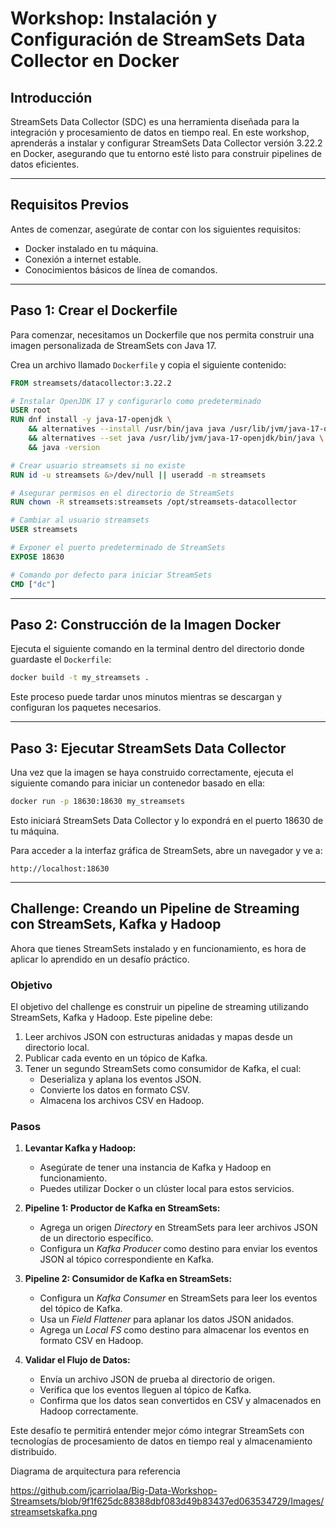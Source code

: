 # Workshop: Instalación y Configuración de StreamSets Data Collector en Docker

## Introducción
StreamSets Data Collector (SDC) es una herramienta diseñada para la integración y procesamiento de datos en tiempo real. En este workshop, aprenderás a instalar y configurar StreamSets Data Collector versión 3.22.2 en Docker, asegurando que tu entorno esté listo para construir pipelines de datos eficientes.

---

## Requisitos Previos
Antes de comenzar, asegúrate de contar con los siguientes requisitos:
- Docker instalado en tu máquina.
- Conexión a internet estable.
- Conocimientos básicos de línea de comandos.

---

## Paso 1: Crear el Dockerfile
Para comenzar, necesitamos un Dockerfile que nos permita construir una imagen personalizada de StreamSets con Java 17.

Crea un archivo llamado `Dockerfile` y copia el siguiente contenido:

```dockerfile
FROM streamsets/datacollector:3.22.2

# Instalar OpenJDK 17 y configurarlo como predeterminado
USER root
RUN dnf install -y java-17-openjdk \
    && alternatives --install /usr/bin/java java /usr/lib/jvm/java-17-openjdk/bin/java 1 \
    && alternatives --set java /usr/lib/jvm/java-17-openjdk/bin/java \
    && java -version

# Crear usuario streamsets si no existe
RUN id -u streamsets &>/dev/null || useradd -m streamsets

# Asegurar permisos en el directorio de StreamSets
RUN chown -R streamsets:streamsets /opt/streamsets-datacollector

# Cambiar al usuario streamsets
USER streamsets

# Exponer el puerto predeterminado de StreamSets
EXPOSE 18630

# Comando por defecto para iniciar StreamSets
CMD ["dc"]
```

---

## Paso 2: Construcción de la Imagen Docker
Ejecuta el siguiente comando en la terminal dentro del directorio donde guardaste el `Dockerfile`:

```sh
docker build -t my_streamsets .
```

Este proceso puede tardar unos minutos mientras se descargan y configuran los paquetes necesarios.

---

## Paso 3: Ejecutar StreamSets Data Collector
Una vez que la imagen se haya construido correctamente, ejecuta el siguiente comando para iniciar un contenedor basado en ella:

```sh
docker run -p 18630:18630 my_streamsets
```

Esto iniciará StreamSets Data Collector y lo expondrá en el puerto 18630 de tu máquina.

Para acceder a la interfaz gráfica de StreamSets, abre un navegador y ve a:

```
http://localhost:18630
```

---

## Challenge: Creando un Pipeline de Streaming con StreamSets, Kafka y Hadoop

Ahora que tienes StreamSets instalado y en funcionamiento, es hora de aplicar lo aprendido en un desafío práctico.

### Objetivo
El objetivo del challenge es construir un pipeline de streaming utilizando StreamSets, Kafka y Hadoop. Este pipeline debe:
1. Leer archivos JSON con estructuras anidadas y mapas desde un directorio local.
2. Publicar cada evento en un tópico de Kafka.
3. Tener un segundo StreamSets como consumidor de Kafka, el cual:
   - Deserializa y aplana los eventos JSON.
   - Convierte los datos en formato CSV.
   - Almacena los archivos CSV en Hadoop.

### Pasos
1. **Levantar Kafka y Hadoop:**
   - Asegúrate de tener una instancia de Kafka y Hadoop en funcionamiento.
   - Puedes utilizar Docker o un clúster local para estos servicios.

2. **Pipeline 1: Productor de Kafka en StreamSets:**
   - Agrega un origen *Directory* en StreamSets para leer archivos JSON de un directorio específico.
   - Configura un *Kafka Producer* como destino para enviar los eventos JSON al tópico correspondiente en Kafka.

3. **Pipeline 2: Consumidor de Kafka en StreamSets:**
   - Configura un *Kafka Consumer* en StreamSets para leer los eventos del tópico de Kafka.
   - Usa un *Field Flattener* para aplanar los datos JSON anidados.
   - Agrega un *Local FS* como destino para almacenar los eventos en formato CSV en Hadoop.

4. **Validar el Flujo de Datos:**
   - Envía un archivo JSON de prueba al directorio de origen.
   - Verifica que los eventos lleguen al tópico de Kafka.
   - Confirma que los datos sean convertidos en CSV y almacenados en Hadoop correctamente.

Este desafío te permitirá entender mejor cómo integrar StreamSets con tecnologías de procesamiento de datos en tiempo real y almacenamiento distribuido.

Diagrama de arquitectura para referencia

https://github.com/jcarriolaa/Big-Data-Workshop-Streamsets/blob/9f1f625dc88388dbf083d49b83437ed063534729/Images/streamsetskafka.png

